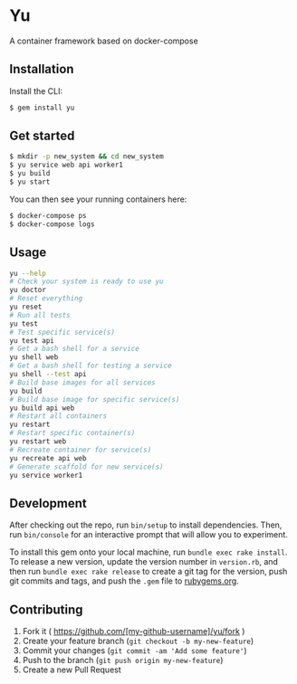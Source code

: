 # Yu

A container framework based on docker-compose

## Installation

Install the CLI:

```bash
$ gem install yu
```

## Get started
```bash
$ mkdir -p new_system && cd new_system
$ yu service web api worker1
$ yu build
$ yu start
```

You can then see your running containers here:

```bash
$ docker-compose ps
$ docker-compose logs
```

## Usage

```bash
yu --help
# Check your system is ready to use yu
yu doctor
# Reset everything
yu reset
# Run all tests
yu test
# Test specific service(s)
yu test api
# Get a bash shell for a service
yu shell web
# Get a bash shell for testing a service
yu shell --test api
# Build base images for all services
yu build
# Build base image for specific service(s)
yu build api web
# Restart all containers
yu restart
# Restart specific container(s)
yu restart web
# Recreate container for service(s)
yu recreate api web
# Generate scaffold for new service(s)
yu service worker1
```

## Development

After checking out the repo, run `bin/setup` to install dependencies. Then, run `bin/console` for an interactive prompt that will allow you to experiment.

To install this gem onto your local machine, run `bundle exec rake install`. To release a new version, update the version number in `version.rb`, and then run `bundle exec rake release` to create a git tag for the version, push git commits and tags, and push the `.gem` file to [rubygems.org](https://rubygems.org).

## Contributing

1. Fork it ( https://github.com/[my-github-username]/yu/fork )
2. Create your feature branch (`git checkout -b my-new-feature`)
3. Commit your changes (`git commit -am 'Add some feature'`)
4. Push to the branch (`git push origin my-new-feature`)
5. Create a new Pull Request
